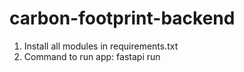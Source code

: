 # carbon-footprint-backend
1. Install all modules in requirements.txt
2. Command to run app: fastapi run